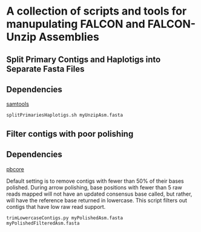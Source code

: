# A collection of scripts and tools for manupulating FALCON and FALCON-Unzip Assemblies

## Split Primary Contigs and Haplotigs into Separate Fasta Files

## Dependencies
[samtools](http://samtools.sourceforge.net/)


    splitPrimariesHaplotigs.sh myUnzipAsm.fasta

## Filter contigs with poor polishing

## Dependencies
[pbcore](https://github.com/PacificBiosciences/pbcore)

Default setting is to remove contigs with fewer than 50% of their bases polished. During arrow polishing, base positions with fewer than 5 raw reads mapped will not have an updated consensus base called, but rather, will have the reference base returned in lowercase. This script filters out contigs that have low raw read support.

    trimLowercaseContigs.py myPolishedAsm.fasta myPolishedFilteredAsm.fasta
